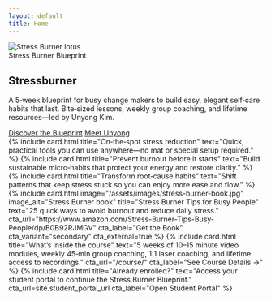 ```yaml
---
layout: default
title: Home
---
```


<section class="hero">
  <div class="container">
    <img class="lotus" src="{{ '/assets/images/logo-large.png' | relative_url }}" alt="Stress Burner lotus" />
    <div class="tag">Stress Burner Blueprint</div>
    <h1>Stressburner</h1>
    <p>A 5‑week blueprint for busy change makers to build easy, elegant self‑care habits that last. Bite‑sized lessons, weekly group coaching, and lifetime resources—led by Unyong Kim.</p>
    <div class="cta-row">
      <a class="btn" href="{{ site.purchase_url }}" target="_blank" rel="noopener">Discover the Blueprint</a>
      <a class="btn secondary" href="{{ '/about/' | relative_url }}">Meet Unyong</a>
    </div>
  </div>
</section>

<section class="section">
  <div class="container grid cols-3">
    {% include card.html title="On‑the‑spot stress reduction" text="Quick, practical tools you can use anywhere—no mat or special setup required." %}
    {% include card.html title="Prevent burnout before it starts" text="Build sustainable micro‑habits that protect your energy and restore clarity." %}
    {% include card.html title="Transform root‑cause habits" text="Shift patterns that keep stress stuck so you can enjoy more ease and flow." %}
  </div>
</section>

<section class="section">
  <div class="container grid cols-3">
    {% include card.html image="/assets/images/stress-burner-book.jpg" image_alt="Stress Burner book" title="Stress Burner Tips for Busy People" text="25 quick ways to avoid burnout and reduce daily stress." cta_url="https://www.amazon.com/Stress-Burner-Tips-Busy-People/dp/B0B92RJMGV" cta_label="Get the Book" cta_variant="secondary" cta_external=true %}
    {% include card.html title="What’s inside the course" text="5 weeks of 10–15 minute video modules, weekly 45‑min group coaching, 1:1 laser coaching, and lifetime access to recordings." cta_url="/course/" cta_label="See Course Details →" %}
    {% include card.html title="Already enrolled?" text="Access your student portal to continue the Stress Burner Blueprint." cta_url=site.student_portal_url cta_label="Open Student Portal" %}
  </div>
</section>
